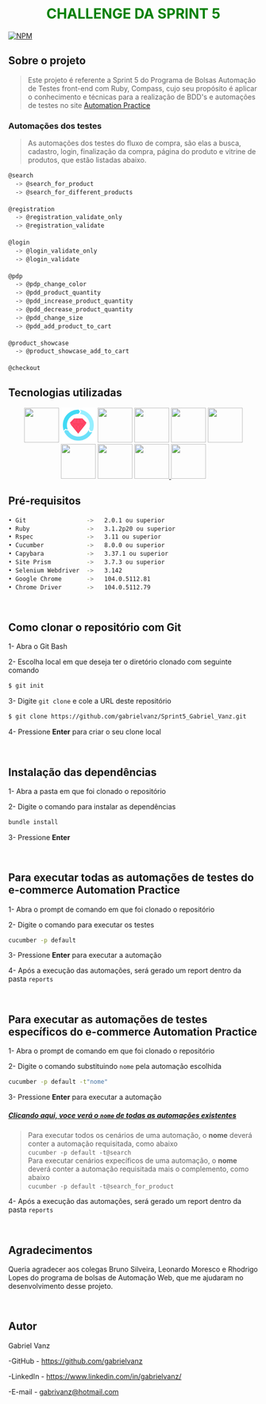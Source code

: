 <h1 align="center" style="color: green">CHALLENGE DA SPRINT 5</h1>

[![NPM](https://img.shields.io/npm/l/react)](https://github.com/gabrielvanz/RealityStone_Gabriel_Compass/blob/develop/LICENSE)

<h2>Sobre o projeto</h2>

> Este projeto é referente a Sprint 5 do Programa de Bolsas Automação de Testes front-end com Ruby, Compass, cujo seu propósito é aplicar o conhecimento e técnicas para a realização de BDD's e automações de testes no site <a href="http://automationpractice.com/">Automation Practice</a>

<h3 name="topo">Automações dos testes</h3>

>As automações dos testes do fluxo de compra, são elas a busca, cadastro, login, finalização da compra, página do produto e vitrine de produtos, que estão listadas abaixo.

```bash
@search
  -> @search_for_product
  -> @search_for_different_products
  
@registration
  -> @registration_validate_only
  -> @registration_validate

@login
  -> @login_validate_only
  -> @login_validate

@pdp
  -> @pdp_change_color
  -> @pdd_product_quantity
  -> @pdd_increase_product_quantity
  -> @pdd_decrease_product_quantity
  -> @pdd_change_size
  -> @pdd_add_product_to_cart

@product_showcase
  -> @product_showcase_add_to_cart

@checkout
```


<h2>Tecnologias utilizadas</h2>

<p align="center" color=""><a href="https://www.ruby-lang.org/pt/" title="Ruby"><img height="70" width="70" src="https://img.icons8.com/color/344/ruby-programming-language.png"></a>
<a href="https://rspec.info/" title="Rspec"><img height="70" width="70" src=https://github.com/ypek/teste-/raw/main/logo%20rspec.png></a>
<a href="https://cucumber.io/" title="Cucumber"> <img height="70" width="70" src="https://cdn.jsdelivr.net/gh/devicons/devicon/icons/cucumber/cucumber-plain.svg"></a>
<a href="https://github.com/site-prism" title="Site Prism"> <img height="70" width="70" src="https://avatars.githubusercontent.com/u/51700553?s=200&v=4"></a>
<a href="https://github.com/teamcapybara" title="Capybara"> <img height="70" width="70" src="https://avatars.githubusercontent.com/u/23465623?s=200&v=4"></a>
<a href="https://www.selenium.dev/" title="Selenium"> <img height="70" width="70" src="https://avatars0.githubusercontent.com/u/983927?v=3&s=400"></a>
<a href="https://www.xmind.app/" title="X-Mind"> <img height="70" width="70" src="https://i.pinimg.com/280x280_RS/a8/59/73/a859733a7ab0bf26117fc73cb27b7112.jpg"></a>
<a href="https://code.visualstudio.com/" title="Visual Studio Code"><img height="70" width="70" src="https://img.icons8.com/color/344/visual-studio-code-2019.png"></a>
<a href="https://git-scm.com/" title="Git"><img height="70" width="70" src="https://camo.githubusercontent.com/fbfcb9e3dc648adc93bef37c718db16c52f617ad055a26de6dc3c21865c3321d/68747470733a2f2f7777772e766563746f726c6f676f2e7a6f6e652f6c6f676f732f6769742d73636d2f6769742d73636d2d69636f6e2e737667"> </a>
<a href="https://github.com/" title="GitHub"> <img height="70" width="70" src="https://cdn-icons-png.flaticon.com/512/25/25231.png"></a></p> 



<h2>Pré-requisitos</h2>

```bash
• Git                 ->   2.0.1 ou superior
• Ruby                ->   3.1.2p20 ou superior
• Rspec               ->   3.11 ou superior
• Cucumber            ->   8.0.0 ou superior
• Capybara            ->   3.37.1 ou superior
• Site Prism          ->   3.7.3 ou superior
• Selenium Webdriver  ->   3.142
• Google Chrome       ->   104.0.5112.81
• Chrome Driver       ->   104.0.5112.79
```
<br>

<h2>Como clonar o repositório com Git</h2>
1- Abra o Git Bash

2- Escolha local em que deseja ter o diretório clonado com seguinte comando

```bash
$ git init
```

3- Digite ```git clone``` e cole a URL deste repositório

```bash
$ git clone https://github.com/gabrielvanz/Sprint5_Gabriel_Vanz.git
```

4- Pressione **Enter** para criar o seu clone local

<br>

<h2>Instalação das dependências</h2>

1- Abra a pasta em que foi clonado o repositório

2- Digite o comando para instalar as dependências

```bash
bundle install
```
3- Pressione **Enter**

<br>

<h2>Para executar todas as automações de testes do e-commerce Automation Practice</h2>

1- Abra o prompt de comando em que foi clonado o repositório

2- Digite o comando para executar os testes

```bash
cucumber -p default
```

3- Pressione **Enter** para executar a automação

4- Após a execução das automações, será gerado um report dentro da pasta ```reports```

<br>

<h2>Para executar as automações de testes específicos do e-commerce Automation Practice</h2>

1- Abra o prompt de comando em que foi clonado o repositório

2- Digite o comando substituindo ```nome``` pela automação escolhida

```bash
cucumber -p default -t"nome"
```

3- Pressione **Enter** para executar a automação

<a href="#topo"><h5>Clicando aqui, voce verá o `nome` de todas as automações existentes</h5></a>

> Para executar todos os cenários de uma automação, o **nome** deverá conter a automação requisitada, como abaixo<br>
> ```cucumber -p default -t@search```<br>
> Para executar cenários expecíficos de uma automação, o **nome** deverá conter a automação requisitada mais o complemento, como abaixo<br>
> ```cucumber -p default -t@search_for_product```

4- Após a execução das automações, será gerado um report dentro da pasta ```reports```

<br>

<h2>Agradecimentos</h2>

<p>Queria agradecer aos colegas Bruno Silveira, Leonardo Moresco e Rhodrigo Lopes do programa de bolsas de Automação Web, que me ajudaram no desenvolvimento desse projeto.</p>
  
<br>

<h2>Autor</h2>

<p>Gabriel Vanz</p>


-GitHub - https://github.com/gabrielvanz

-LinkedIn - https://www.linkedin.com/in/gabrielvanz/

-E-mail - gabrivanz@hotmail.com
